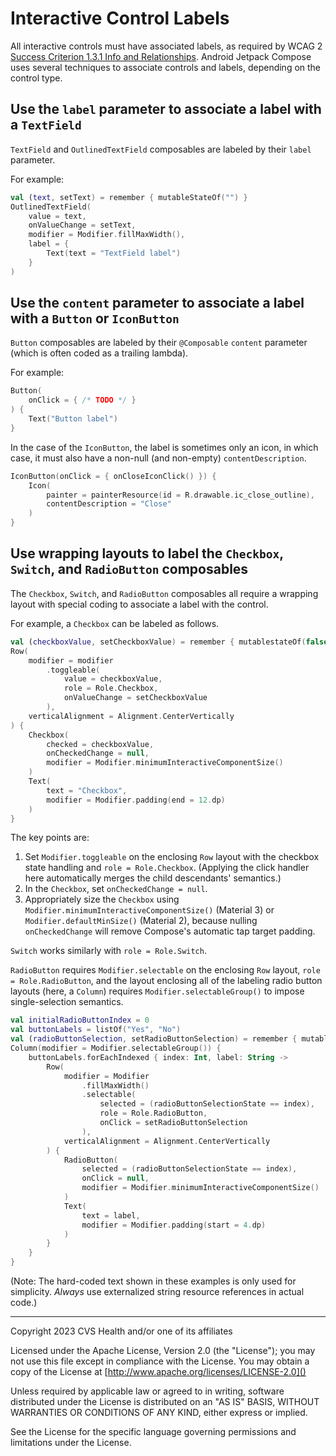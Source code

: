 # Interactive Control Labels
All interactive controls must have associated labels, as required by WCAG 2 [Success Criterion 1.3.1 Info and Relationships](https://www.w3.org/TR/WCAG21/#info-and-relationships). Android Jetpack Compose uses several techniques to associate controls and labels, depending on the control type.

## Use the `label` parameter to associate a label with a `TextField`

`TextField` and `OutlinedTextField` composables are labeled by their `label` parameter.

For example:

```kotlin
val (text, setText) = remember { mutableStateOf("") }
OutlinedTextField(
    value = text,
    onValueChange = setText,
    modifier = Modifier.fillMaxWidth(),
    label = {
        Text(text = "TextField label")
    }
)
```

## Use the `content` parameter to associate a label with a `Button` or `IconButton`

`Button` composables are labeled by their `@Composable` `content` parameter (which is often coded as a trailing lambda). 

For example:

```kotlin
Button(
    onClick = { /* TODO */ }
) {
    Text("Button label")
}
```

In the case of the `IconButton`, the label is sometimes only an icon, in which case, it must also have a non-null (and non-empty) `contentDescription`.

```kotlin
IconButton(onClick = { onCloseIconClick() }) {
    Icon(
        painter = painterResource(id = R.drawable.ic_close_outline),
        contentDescription = "Close"
    )
}
```

## Use wrapping layouts to label the `Checkbox`, `Switch`, and `RadioButton` composables

The `Checkbox`, `Switch`, and `RadioButton` composables all require a wrapping layout with special coding to associate a label with the control.

For example, a `Checkbox` can be labeled as follows.

```kotlin
val (checkboxValue, setCheckboxValue) = remember { mutablestateOf(false) }
Row(
    modifier = modifier
        .toggleable(
            value = checkboxValue,
            role = Role.Checkbox,
            onValueChange = setCheckboxValue
        ),
    verticalAlignment = Alignment.CenterVertically
) {
    Checkbox(
        checked = checkboxValue,
        onCheckedChange = null,
        modifier = Modifier.minimumInteractiveComponentSize()
    )
    Text(
        text = "Checkbox", 
        modifier = Modifier.padding(end = 12.dp)
    )
}
```

The key points are:
1. Set `Modifier.toggleable` on the enclosing `Row` layout with the checkbox state handling and `role = Role.Checkbox`. (Applying the click handler here automatically merges the child descendants' semantics.)
2. In the `Checkbox`, set `onCheckedChange = null`.
3. Appropriately size the `Checkbox` using `Modifier.minimumInteractiveComponentSize()` (Material 3) or `Modifier.defaultMinSize()` (Material 2), because nulling `onCheckedChange` will remove Compose's automatic tap target padding.  

`Switch` works similarly with `role = Role.Switch`.

`RadioButton` requires `Modifier.selectable` on the enclosing `Row` layout, `role = Role.RadioButton`, and the layout enclosing all of the labeling radio button layouts (here, a `Column`) requires `Modifier.selectableGroup()` to impose single-selection semantics.

```kotlin
val initialRadioButtonIndex = 0
val buttonLabels = listOf("Yes", "No")
val (radioButtonSelection, setRadioButtonSelection) = remember { mutableState(initialRadioButtonIndex) }
Column(modifier = Modifier.selectableGroup()) {
    buttonLabels.forEachIndexed { index: Int, label: String ->
        Row(
            modifier = Modifier
                .fillMaxWidth()
                .selectable(
                    selected = (radioButtonSelectionState == index),
                    role = Role.RadioButton,
                    onClick = setRadioButtonSelection
                ),
            verticalAlignment = Alignment.CenterVertically
        ) {
            RadioButton(
                selected = (radioButtonSelectionState == index),
                onClick = null,
                modifier = Modifier.minimumInteractiveComponentSize()
            )
            Text(
                text = label, 
                modifier = Modifier.padding(start = 4.dp)
            )
        }
    }
}
```

(Note: The hard-coded text shown in these examples is only used for simplicity. _Always_ use externalized string resource references in actual code.)

----

Copyright 2023 CVS Health and/or one of its affiliates

Licensed under the Apache License, Version 2.0 (the "License");
you may not use this file except in compliance with the License.
You may obtain a copy of the License at
[http://www.apache.org/licenses/LICENSE-2.0]()

Unless required by applicable law or agreed to in writing, software
distributed under the License is distributed on an "AS IS" BASIS,
WITHOUT WARRANTIES OR CONDITIONS OF ANY KIND, either express or implied.

See the License for the specific language governing permissions and
limitations under the License.

